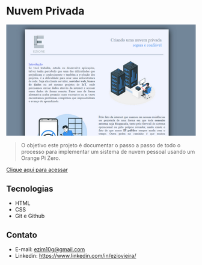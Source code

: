 # Nuvem Privada 

![preview](print.png)

> O objetivo este projeto é documentar o passo a passo de todo o processo para implementar um sistema de nuvem pessoal usando um Orange Pi Zero.



[Clique aqui para acessar](http://eziore.com.br)

## Tecnologias

- HTML
- CSS
- Git e Github


## Contato
- E-mail: ezim10g@gmail.com
- Linkedin: https://www.linkedin.com/in/eziovieira/
